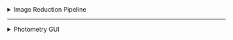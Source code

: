 <details>
<summary>Image Reduction Pipeline</summary>

# How to Use the Image Reduction Pipeline

This guide provides instructions on how to set up and use the Image Reduction Pipeline for processing astronomical images. The pipeline is designed to reduce bias, flat, and data frames, perform photometry, and calculate production rates for comets.

## Table of Contents
- [Prerequisites](#prerequisites)
- [Setup](#setup)
- [Running the Pipeline](#running-the-pipeline)
- [Photometry](#photometry)
- [Calibration](#calibration)
- [Production Rate Calculation](#production-rate-calculation)
- [Troubleshooting](#troubleshooting)
- [Contributing](#contributing)
- [License](#license)

---

## Prerequisites
Before running the pipeline, ensure you have the following:

- **Google Colab**: The pipeline is designed to run in Google Colab. You will need a Google account to access Colab.
- **Google Drive**: All input files (FITS images, CSV files) should be stored in Google Drive.
- **Python Libraries**: The pipeline requires several Python libraries, which will be installed automatically when you run the code.

---

## Setup

### Upload Files to Google Drive
Upload your FITS files and CSV files to a specific folder in Google Drive. Ensure the folder structure is organized as follows:

``` /MyDrive/Colab Notebooks/Research/Jan20/ ├── list.csv ├── list_photometry.csv ├── bias_images/ ├── flat_images/ ├── data_images/ ```


### Open Google Colab
1. Go to [Google Colab](https://colab.research.google.com/).
2. Create a new notebook or upload the provided notebook (`Image_Reduction_Pipeline_Colab.ipynb`).

### Mount Google Drive: Run the following code in the first cell to mount your Google Drive: 
```python from google.colab import drive drive.mount('/content/drive', force_remount=True) ``` 
### Install Required Packages: Run the following code to install all necessary Python packages: 
```python !pip install git+https://github.com/mkelley/mskpy.git !pip install sbpy !pip install astroscrappy !pip install ccdproc !pip install astropy !pip install photutils !pip install tabulate !pip install pandas !pip install ipywidgets !pip install matplotlib !pip install tk ``` 
## Running the Pipeline 
### Set Directory Path: Specify the directory path where your FITS files are stored: 
```python dir_path = '/content/drive/MyDrive/Colab Notebooks/Research/Jan20' ```
### Run the Image Reduction Pipeline: Execute the code cells in the notebook to process the bias, flat, and data frames. 
The pipeline will: 
- Create a master bias frame.
- Create a master flat frame.
- Apply cosmic ray correction and flat field correction to the data frames.
- Save the processed images in the `final_files` folder.
### Check Output: The processed images will be saved in the `final_files` folder within your specified directory. 
## Photometry 
### Prepare Photometry CSV File:
Ensure you have a CSV file (`list_photometry.csv`) with the following columns: 
| Column | Description | |---------|------------| | `date` | Date of observation | | `filenum` | File number | | `type` | Type of image (star or comet) | | `x` | X-coordinate of the object | | `y` | Y-coordinate of the object | 
### Run Photometry: Execute the photometry section of the notebook. 
The pipeline will: 
- Perform aperture photometry on stars and comets.
- Allow you to adjust the aperture size interactively.
- Save the photometry results in CSV files (`fluxcal_table.csv` and `comet_table.csv`).
## Calibration 
### Calibrate Star Photometry: The pipeline will use the star photometry data to calibrate the magnitudes and calculate extinction coefficients. 
### Calibrate Comet Photometry: The pipeline will use the calibrated star data to calibrate the comet photometry and calculate the flux for each filter (NH, CN, BC, C2, OH). 
## Production Rate Calculation 
### Calculate Production Rates: The pipeline will calculate the production rates for OH, NH, CN, and C2 using the Haser model. It will also calculate the Afrho parameter for dust and the H2O production rate. 
### Save Results: The production rate results will be saved in a text file (`Production_Rate.txt`). 
## Troubleshooting 
### File Not Found Errors: 
- Ensure the file paths in the notebook match the actual paths in your Google Drive.
- Double-check the names of the CSV files and FITS files.
### Package Installation Issues: 
- If a package fails to install, try installing it manually using: ```python !pip install <package_name> ```
### Aperture Size Adjustment: 
- If the aperture size is not correct, you can adjust it interactively during the photometry step.
## Contributing

Contributions are welcome! If you'd like to improve the Image Reduction Pipeline, follow these steps:

1. **Fork the Repository**: Click the "Fork" button at the top right of this repository to create your own copy.
2. **Clone Your Fork**: Clone the repository to your local machine using:
   ```bash
   git clone https://github.com/your-username/Image-Reduction-Pipeline.git
   ```
3. **Create a Branch**: Create a new branch for your feature or bug fix:
   ```bash
   git checkout -b feature-name
   ```
4. **Make Changes**: Edit the code or documentation as needed.
5. **Commit and Push**: Commit your changes and push to your fork:
   ```bash
   git add .
   git commit -m "Describe your changes"
   git push origin feature-name
   ```
6. **Submit a Pull Request**: Go to the original repository and submit a pull request with a clear description of your changes.

Please ensure your contributions follow best practices and include proper documentation.

## License

This project is licensed under the [MIT License](LICENSE).  
You are free to use, modify, and distribute this software, provided that you include the original license and attribution.

Here's a guide on how to use the Photometry GUI:
</details>

---
<details>
<summary>Photometry GUI</summary>


# **Photometry GUI - User Guide**

## **Introduction**
The Photometry GUI is designed to facilitate aperture photometry on FITS images. Users can load image data, define photometric parameters, and process astronomical objects such as stars and comets.

## **Installation Requirements**
Ensure you have the following Python libraries installed:
```bash
pip install numpy astropy photutils pandas tabulate ttkbootstrap matplotlib
```

## **Launching the Application**
Run the script:
```bash
python photometry_gui.py
```

## **User Interface Overview**
The GUI consists of four main tabs:
1. **Parameters** - Set photometric parameters.
2. **Plots** - View plotted results.
3. **Table** - Displays image metadata.
4. **Photometry Output** - View processed photometry results.

## **How to Use**
### **1. Loading Data**
1. Click **"Browse"** to select the folder containing your FITS images and photometry list (`list_photometry.csv`).
2. The application will populate the table with image metadata.

### **2. Setting Parameters**
- **Filename**: Displays the selected file.
- **Radius**: Set the aperture radius for photometry.
- **Position**: Define the target’s (x, y) position in the image.
- **Inner & Outer Radius**: Specify annulus radii for background estimation.

### **3. Modifying Table Data**
- Left-click a row to select it.
- Right-click the table to update the selected row with the current parameter values.

### **4. Automating Settings**
- **Set For All Star Images**: Apply the current parameters to all star images.
- **Set For All Comet Images**: Apply the current parameters to all comet images.

### **5. Running Photometry**
- Click **"Photometry"** to process the selected images.
- Results are displayed in the **Photometry Output** tab.

### **6. Plotting Data**
- Click **"Plot"** to visualize the selected image.

### **7. Exporting Results**
- The processed photometry data is saved as a CSV file.

### **8. Exiting**
- Click **"Quit"** to close the application.
</details>
